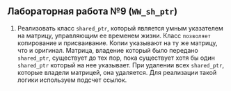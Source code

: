 ## Лабораторная работа №9 (`WW_sh_ptr`)

1. Реализовать класс `shared_ptr`, который является умным указателем на матрицу, управляющим
   ее временем жизни. Класс `позволяет` копирование и присваивание.
   Копии указывают на ту же матрицу, что и оригинал.
   Матрица, владение который было передано `shared_ptr`, существует до тех пор,
   пока существует хотя бы один `shared_ptr` который на нее указывает.
   При удалении всех `shared_ptr`, которые владели матрицей, она удаляется.
   Для реализации такой логики используем подсчет ссылок.
